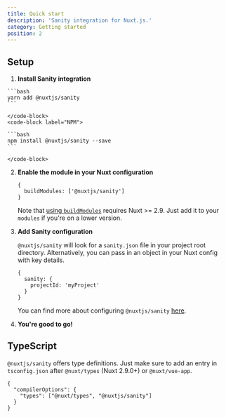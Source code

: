 ```yaml
---
title: Quick start
description: 'Sanity integration for Nuxt.js.'
category: Getting started
position: 2
---
```


## Setup

1. **Install Sanity integration**

  <code-group>
    <code-block label="Yarn" active>

    ```bash
    yarn add @nuxtjs/sanity
    ```

    </code-block>
    <code-block label="NPM">

    ```bash
    npm install @nuxtjs/sanity --save
    ```

    </code-block>

  </code-group>

2. **Enable the module in your Nuxt configuration**

   ```js{}[nuxt.config.js]
   {
     buildModules: ['@nuxtjs/sanity']
   }
   ```

   Note that [using `buildModules`](https://nuxtjs.org/api/configuration-modules#-code-buildmodules-code-) requires Nuxt >= 2.9. Just add it to your `modules` if you're on a lower version.

3. **Add Sanity configuration**

   `@nuxtjs/sanity` will look for a `sanity.json` file in your project root directory. Alternatively, you can pass in an object in your Nuxt config with key details.

   ```js{}[nuxt.config.js]
   {
     sanity: {
       projectId: 'myProject'
     }
   }
   ```

   <alert type="info">You can find more about configuring `@nuxtjs/sanity` [here](/configuration).</alert>

4. **You're good to go!**

## TypeScript

`@nuxtjs/sanity` offers type definitions. Just make sure to add an entry in `tsconfig.json` after `@nuxt/types` (Nuxt 2.9.0+) or `@nuxt/vue-app`.

```json{}[tsconfig.json]
{
  "compilerOptions": {
    "types": ["@nuxt/types", "@nuxtjs/sanity"]
  }
}
```
